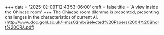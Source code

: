 +++
date = '2025-02-09T12:43:53-06:00'
draft = false
title = 'A view inside the Chinese room'
+++
The Chinese room dilemma is presented, presenting challenges in the characteristics of current AI.
(http://www.doc.gold.ac.uk/~mas02mb/Selected%20Papers/2004%20Short%20CRA.pdf)

